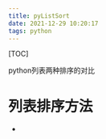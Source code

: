 ```yaml
---
title: pyListSort
date: 2021-12-29 10:20:17
tags: python
---
```


[TOC]

python列表两种排序的对比

# 列表排序方法

- 